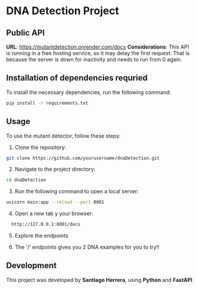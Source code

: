 # DNA Detection Project

## Public API
**URL**: https://mutantdetection.onrender.com/docs
**Considerations**: This API is running in a free hosting service, so it may delay the first request. That is because the server is down for inactivity and needs to run from 0 again.

## Installation of dependencies requried

To install the necessary dependencies, run the following command:

```bash
pip install -r requirements.txt
```

## Usage

To use the mutant detector, follow these steps:

1. Clone the repository:
  ```bash
  git clone https://github.com/yourusername/dnaDetection.git
  ```
2. Navigate to the project directory:
  ```bash
  cd dnaDetection
  ```
3. Run the following command to open a local server:
  ```bash
  uvicorn main:app --reload --port 8001
  ```
4. Open a new tab y your browser:
  ```bash
    http://127.0.0.1:8001/docs
  ```
5. Explore the endpoints

6. The '/' endpoints gives you 2 DNA examples for you to try!!

## Development
This project was developed by **Santiago Herrera**, using **Python** and **FastAPI**